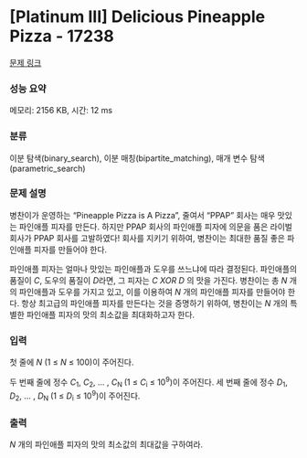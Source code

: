 # [Platinum III] Delicious Pineapple Pizza - 17238 

[문제 링크](https://www.acmicpc.net/problem/17238) 

### 성능 요약

메모리: 2156 KB, 시간: 12 ms

### 분류

이분 탐색(binary_search), 이분 매칭(bipartite_matching), 매개 변수 탐색(parametric_search)

### 문제 설명

<p>병찬이가 운영하는 “Pineapple Pizza is A Pizza”, 줄여서 “PPAP” 회사는 매우 맛있는 파인애플 피자를 만든다. 하지만 PPAP 회사의 파인애플 피자에 의문을 품은 라이벌 회사가 PPAP 회사를 고발하였다! 회사를 지키기 위하여, 병찬이는 최대한 품질 좋은 파인애플 피자를 만들어야 한다.</p>

<p>파인애플 피자는 얼마나 맛있는 파인애플과 도우를 쓰느냐에 따라 결정된다. 파인애플의 품질이 <em>C</em>, 도우의 품질이 <em>D</em>라면, 그 피자는 <em>C XOR D</em> 의 맛을 가진다. 병찬이는 총 <em>N </em>개의 파인애플과 도우를 가지고 있고, 이를 이용하여 <em>N </em>개의 파인애플 피자를 만들어야 한다. 항상 최고급의 파인애플 피자를 만든다는 것을 증명하기 위하여, 병찬이는 <em>N </em>개의 특별한 파인애플 피자의 맛의 최소값을 최대화하고자 한다.</p>

### 입력 

 <p>첫 줄에 <em>N </em>(1 ≤ <em>N</em> ≤ 100)이 주어진다.</p>

<p>두 번째 줄에 정수 <em>C</em><sub>1</sub>, <em>C</em><sub>2</sub>, ... , <em>C</em><sub>N </sub>(1 ≤ <em>C</em><sub>i</sub> ≤ 10<sup>9</sup>)이 주어진다. 세 번째 줄에 정수 <em>D</em><sub>1</sub>, <em>D</em><sub>2</sub>, ... , <em>D</em><sub>N </sub>(1 ≤ <em>D</em><sub>i</sub> ≤ 10<sup>9</sup>)이 주어진다.</p>

### 출력 

 <p><em>N </em>개의 파인애플 피자의 맛의 최소값의 최대값을 구하여라.</p>

